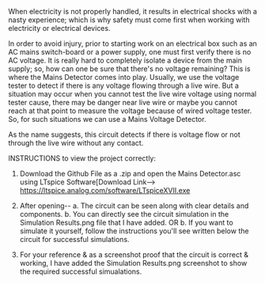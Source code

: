 When electricity is not properly handled, it results in electrical shocks with a nasty experience; which is why safety must come first when working with electricity or electrical devices. 

In order to avoid injury, prior to starting work on an electrical box such as an AC mains switch-board or a power supply, one must first verify there is no AC voltage. It is really hard to completely isolate a device from the main supply; so, how can one be sure that there's no voltage remaining? This is where the Mains Detector comes into play.
Usually, we use the voltage tester to detect if there is any voltage flowing through a live wire. But a situation may occur when you cannot test the live wire voltage using normal tester cause, there may be danger near live wire or maybe you cannot reach at that point to measure the voltage because of wired voltage tester. So, for such situations we can use a Mains Voltage Detector.

As the name suggests, this circuit detects if there is voltage flow or not through the live wire without any contact. 

INSTRUCTIONS to view the project correctly:
1) Download the Github File as a .zip and open the Mains Detector.asc using LTspice Software[Download Link--> https://ltspice.analog.com/software/LTspiceXVII.exe

2) After opening--
a. The circuit can be seen along with clear details and components.
b. You can directly see the circuit simulation in the Simulation Results.png file that I have added.
OR
b. If you want to simulate it yourself, follow the instructions you'll see written below the circuit for successful simulations.

3) For your reference & as a screenshot proof that the circuit is correct & working, I have added the Simulation Results.png screenshot to show the required successful simualations.
